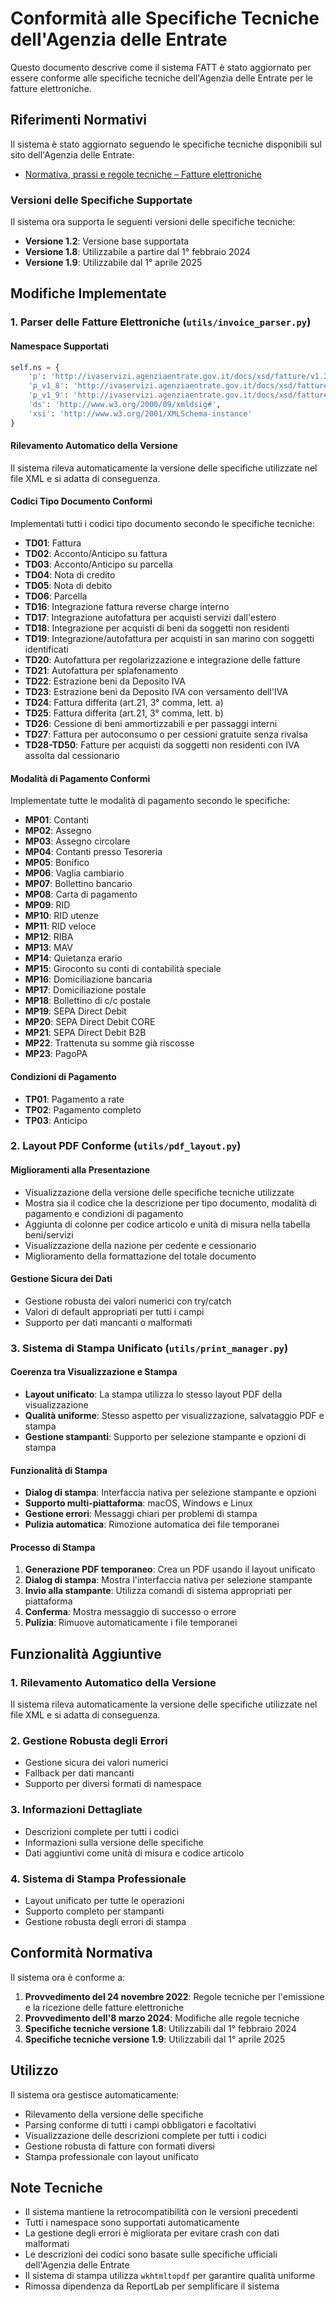 # Conformità alle Specifiche Tecniche dell'Agenzia delle Entrate

Questo documento descrive come il sistema FATT è stato aggiornato per essere conforme alle specifiche tecniche dell'Agenzia delle Entrate per le fatture elettroniche.

## Riferimenti Normativi

Il sistema è stato aggiornato seguendo le specifiche tecniche disponibili sul sito dell'Agenzia delle Entrate:
- [Normativa, prassi e regole tecniche – Fatture elettroniche](https://www.agenziaentrate.gov.it/portale/normativa-prassi-e-regole-tecniche-fatture-elettroniche)

### Versioni delle Specifiche Supportate

Il sistema ora supporta le seguenti versioni delle specifiche tecniche:
- **Versione 1.2**: Versione base supportata
- **Versione 1.8**: Utilizzabile a partire dal 1° febbraio 2024
- **Versione 1.9**: Utilizzabile dal 1° aprile 2025

## Modifiche Implementate

### 1. Parser delle Fatture Elettroniche (`utils/invoice_parser.py`)

#### Namespace Supportati
```python
self.ns = {
    'p': 'http://ivaservizi.agenziaentrate.gov.it/docs/xsd/fatture/v1.2',
    'p_v1_8': 'http://ivaservizi.agenziaentrate.gov.it/docs/xsd/fatture/v1.8',
    'p_v1_9': 'http://ivaservizi.agenziaentrate.gov.it/docs/xsd/fatture/v1.9',
    'ds': 'http://www.w3.org/2000/09/xmldsig#',
    'xsi': 'http://www.w3.org/2001/XMLSchema-instance'
}
```

#### Rilevamento Automatico della Versione
Il sistema rileva automaticamente la versione delle specifiche utilizzate nel file XML e si adatta di conseguenza.

#### Codici Tipo Documento Conformi
Implementati tutti i codici tipo documento secondo le specifiche tecniche:

- **TD01**: Fattura
- **TD02**: Acconto/Anticipo su fattura
- **TD03**: Acconto/Anticipo su parcella
- **TD04**: Nota di credito
- **TD05**: Nota di debito
- **TD06**: Parcella
- **TD16**: Integrazione fattura reverse charge interno
- **TD17**: Integrazione autofattura per acquisti servizi dall'estero
- **TD18**: Integrazione per acquisti di beni da soggetti non residenti
- **TD19**: Integrazione/autofattura per acquisti in san marino con soggetti identificati
- **TD20**: Autofattura per regolarizzazione e integrazione delle fatture
- **TD21**: Autofattura per splafonamento
- **TD22**: Estrazione beni da Deposito IVA
- **TD23**: Estrazione beni da Deposito IVA con versamento dell'IVA
- **TD24**: Fattura differita (art.21, 3° comma, lett. a)
- **TD25**: Fattura differita (art.21, 3° comma, lett. b)
- **TD26**: Cessione di beni ammortizzabili e per passaggi interni
- **TD27**: Fattura per autoconsumo o per cessioni gratuite senza rivalsa
- **TD28-TD50**: Fatture per acquisti da soggetti non residenti con IVA assolta dal cessionario

#### Modalità di Pagamento Conformi
Implementate tutte le modalità di pagamento secondo le specifiche:

- **MP01**: Contanti
- **MP02**: Assegno
- **MP03**: Assegno circolare
- **MP04**: Contanti presso Tesoreria
- **MP05**: Bonifico
- **MP06**: Vaglia cambiario
- **MP07**: Bollettino bancario
- **MP08**: Carta di pagamento
- **MP09**: RID
- **MP10**: RID utenze
- **MP11**: RID veloce
- **MP12**: RIBA
- **MP13**: MAV
- **MP14**: Quietanza erario
- **MP15**: Giroconto su conti di contabilità speciale
- **MP16**: Domiciliazione bancaria
- **MP17**: Domiciliazione postale
- **MP18**: Bollettino di c/c postale
- **MP19**: SEPA Direct Debit
- **MP20**: SEPA Direct Debit CORE
- **MP21**: SEPA Direct Debit B2B
- **MP22**: Trattenuta su somme già riscosse
- **MP23**: PagoPA

#### Condizioni di Pagamento
- **TP01**: Pagamento a rate
- **TP02**: Pagamento completo
- **TP03**: Anticipo

### 2. Layout PDF Conforme (`utils/pdf_layout.py`)

#### Miglioramenti alla Presentazione
- Visualizzazione della versione delle specifiche tecniche utilizzate
- Mostra sia il codice che la descrizione per tipo documento, modalità di pagamento e condizioni di pagamento
- Aggiunta di colonne per codice articolo e unità di misura nella tabella beni/servizi
- Visualizzazione della nazione per cedente e cessionario
- Miglioramento della formattazione del totale documento

#### Gestione Sicura dei Dati
- Gestione robusta dei valori numerici con try/catch
- Valori di default appropriati per tutti i campi
- Supporto per dati mancanti o malformati

### 3. Sistema di Stampa Unificato (`utils/print_manager.py`)

#### Coerenza tra Visualizzazione e Stampa
- **Layout unificato**: La stampa utilizza lo stesso layout PDF della visualizzazione
- **Qualità uniforme**: Stesso aspetto per visualizzazione, salvataggio PDF e stampa
- **Gestione stampanti**: Supporto per selezione stampante e opzioni di stampa

#### Funzionalità di Stampa
- **Dialog di stampa**: Interfaccia nativa per selezione stampante e opzioni
- **Supporto multi-piattaforma**: macOS, Windows e Linux
- **Gestione errori**: Messaggi chiari per problemi di stampa
- **Pulizia automatica**: Rimozione automatica dei file temporanei

#### Processo di Stampa
1. **Generazione PDF temporaneo**: Crea un PDF usando il layout unificato
2. **Dialog di stampa**: Mostra l'interfaccia nativa per selezione stampante
3. **Invio alla stampante**: Utilizza comandi di sistema appropriati per piattaforma
4. **Conferma**: Mostra messaggio di successo o errore
5. **Pulizia**: Rimuove automaticamente i file temporanei

## Funzionalità Aggiuntive

### 1. Rilevamento Automatico della Versione
Il sistema rileva automaticamente la versione delle specifiche utilizzate nel file XML e si adatta di conseguenza.

### 2. Gestione Robusta degli Errori
- Gestione sicura dei valori numerici
- Fallback per dati mancanti
- Supporto per diversi formati di namespace

### 3. Informazioni Dettagliate
- Descrizioni complete per tutti i codici
- Informazioni sulla versione delle specifiche
- Dati aggiuntivi come unità di misura e codice articolo

### 4. Sistema di Stampa Professionale
- Layout unificato per tutte le operazioni
- Supporto completo per stampanti
- Gestione robusta degli errori di stampa

## Conformità Normativa

Il sistema ora è conforme a:

1. **Provvedimento del 24 novembre 2022**: Regole tecniche per l'emissione e la ricezione delle fatture elettroniche
2. **Provvedimento dell'8 marzo 2024**: Modifiche alle regole tecniche
3. **Specifiche tecniche versione 1.8**: Utilizzabili dal 1° febbraio 2024
4. **Specifiche tecniche versione 1.9**: Utilizzabili dal 1° aprile 2025

## Utilizzo

Il sistema ora gestisce automaticamente:
- Rilevamento della versione delle specifiche
- Parsing conforme di tutti i campi obbligatori e facoltativi
- Visualizzazione delle descrizioni complete per tutti i codici
- Gestione robusta di fatture con formati diversi
- Stampa professionale con layout unificato

## Note Tecniche

- Il sistema mantiene la retrocompatibilità con le versioni precedenti
- Tutti i namespace sono supportati automaticamente
- La gestione degli errori è migliorata per evitare crash con dati malformati
- Le descrizioni dei codici sono basate sulle specifiche ufficiali dell'Agenzia delle Entrate
- Il sistema di stampa utilizza `wkhtmltopdf` per garantire qualità uniforme
- Rimossa dipendenza da ReportLab per semplificare il sistema 